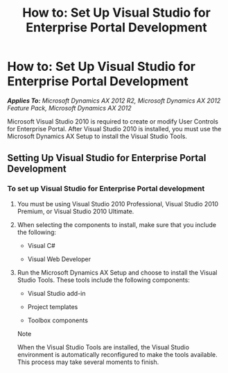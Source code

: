 ﻿---
title: 'How to: Set Up Visual Studio for Enterprise Portal Development'
TOCTitle: 'How to: Set Up Visual Studio'
ms:assetid: a9694dae-90d4-415d-983e-d6ecec30871f
ms:mtpsurl: https://msdn.microsoft.com/en-us/library/Cc572801(v=AX.60)
ms:contentKeyID: 28119471
ms.date: 11/07/2012
mtps_version: v=AX.60
---

# How to: Set Up Visual Studio for Enterprise Portal Development 


_**Applies To:** Microsoft Dynamics AX 2012 R2, Microsoft Dynamics AX 2012 Feature Pack, Microsoft Dynamics AX 2012_

Microsoft Visual Studio 2010 is required to create or modify User Controls for Enterprise Portal. After Visual Studio 2010 is installed, you must use the Microsoft Dynamics AX Setup to install the Visual Studio Tools.

## Setting Up Visual Studio for Enterprise Portal Development

### To set up Visual Studio for Enterprise Portal development

1.  You must be using Visual Studio 2010 Professional, Visual Studio 2010 Premium, or Visual Studio 2010 Ultimate.

2.  When selecting the components to install, make sure that you include the following:
    
      - Visual C\#
    
      - Visual Web Developer

3.  Run the Microsoft Dynamics AX Setup and choose to install the Visual Studio Tools. These tools include the following components:
    
      - Visual Studio add-in
    
      - Project templates
    
      - Toolbox components
    

    > [!NOTE]
    > <P>When the Visual Studio Tools are installed, the Visual Studio environment is automatically reconfigured to make the tools available. This process may take several moments to finish.</P>


